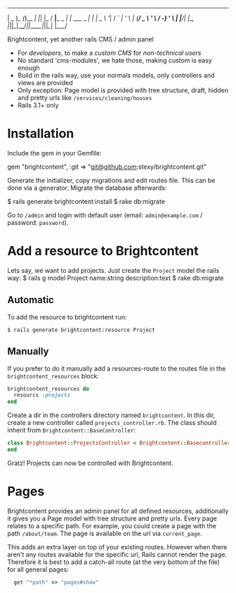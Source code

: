    ___     _      _   _    ___         _           _
  | _ )_ _(_)__ _| |_| |_ / __|___ _ _| |_ ___ _ _| |
  | _ \ '_| / _` | ' \  _| (__/ _ \ ' \  _/ -_) ' \  _|
  |___/_| |_\__, |_||_\__|\___\___/_||_\__\___|_||_\__|
            |___/


Brightcontent, yet another rails CMS / admin panel

* For *developers*, to make a *custom CMS* for *non-technical users*
* No standard 'cms-modules', we hate those, making custom is easy enough
* Build in the rails way, use your normals models, only controllers and views are provided
* Only exception: Page model is provided with tree structure, draft, hidden and pretty urls like `/services/cleaning/houses`
* Rails 3.1+ only

Installation
============

Include the gem in your Gemfile:

  gem "brightcontent", :git => "git@github.com:stexy/brightcontent.git"

Generate the initializer, copy migrations and edit routes file. This can be done via a generator. Migrate the database afterwards:

  $ rails generate brightcontent:install
  $ rake db:migrate

Go to `/admin` and login with default user (email: `admin@example.com` / password: `password`).

Add a resource to Brightcontent
===============================

Lets say, we want to add projects. Just create the `Project` model the rails way:
    $ rails g model Project name:string description:text
    $ rake db:migrate

Automatic
---------
To add the resource to brightcontent run:

    $ rails generate brightcontent:resource Project

Manually
--------

If you prefer to do it manually add a resources-route to the routes file in the `brightcontent_resources` block:

```ruby
brightcontent_resources do
  resourcs :projects
end
```

Create a dir in the controllers directory named `brightcontent`. In this dir, create a new controller called `projects_controller.rb`. The class should inherit from `Brightcontent::BaseController`:

```ruby
class Brightcontent::ProjectsController < Brightcontent::Basecontroller
end
```

Gratz! Projects can now be controlled with Brightcontent.

Pages
=====

Brightcontent provides an admin panel for all defined resources, additionally it gives you a Page model with tree structure and pretty urls. Every page relates to a specific path. For example, you could create a page with the path `/about/team`. The page is available on the url via `current_page`.

This adds an extra layer on top of your existing routes. However when there aren't any routes available for the specific url, Rails cannot render the page. Therefore it is best to add a catch-all route (at the very bottom of the file) for all general pages:

```ruby
  get "*path" => "pages#show"
```
